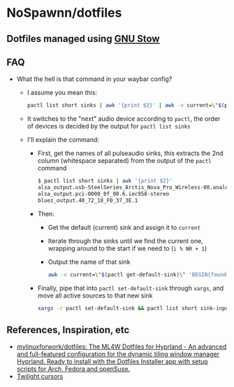 # NoSpawnn/dotfiles

## Dotfiles managed using [GNU Stow](https://www.gnu.org/software/stow/)

## FAQ

- What the hell is that command in your waybar config?
  - I assume you mean this:

    ```bash
    pactl list short sinks | awk '{print $2}' | awk -v current=\"$(pactl get-default-sink)\" 'BEGIN{found=0} {sinks[NR]=$1} END{for(i=1;i<=NR;i++){if(sinks[i]==current){next_sink=sinks[(i%NR)+1]; break}} print next_sink}' | xargs -r pactl set-default-sink && pactl list short sink-inputs | awk '{print $1}' | xargs -I{} pactl move-sink-input {} $(pactl get-default-sink)
    ```

  - It switches to the "next" audio device according to `pactl`, the order of devices is decided by the output for `pactl list sinks`
  - I'll explain the command:
    - First, get the names of all pulseaudio sinks, this extracts the 2nd column (whitespace separated) from the output of the `pactl` command

      ```bash
      $ pactl list short sinks | awk '{print $2}'
      alsa_output.usb-SteelSeries_Arctis_Nova_Pro_Wireless-00.analog-stereo
      alsa_output.pci-0000_0f_00.6.iec958-stereo
      bluez_output.40_72_18_F0_37_3E.1
      ```

    - Then:
      - Get the default (current) sink and assign it to `current`
      - Iterate through the sinks until we find the current one, wrapping around to the start if we need to (`i % NR + 1`)
      - Output the name of that sink

        ```bash
        awk -v current=\"$(pactl get-default-sink)\" 'BEGIN{found=0} {sinks[NR]=$1} END{for(i=1;i<=NR;i++){if(sinks[i]==current){next_sink=sinks[(i%NR)+1]; break}} print next_sink}'
        ```

    - Finally, pipe that into `pactl set-default-sink` through `xargs`, and move all active sources to that new sink

      ```bash
      xargs -r pactl set-default-sink && pactl list short sink-inputs | awk '{print $1}' | xargs -I{} pactl move-sink-input {} $(pactl get-default-sink)
      ```

## References, Inspiration, etc

- [mylinuxforwork/dotfiles: The ML4W Dotfiles for Hyprland - An advanced and full-featured configuration for the dynamic tiling window manager Hyprland. Ready to install with the Dotfiles Installer app with setup scripts for Arch, Fedora and openSuse.](https://github.com/mylinuxforwork/dotfiles)
- [Twilight cursors](https://www.gnome-look.org/p/1607387)
